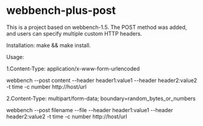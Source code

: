 # webbench-plus-post
This is a project based on webbench-1.5. The POST method was added, and users can specify multiple custom HTTP headers.

Installation:
make && make install.

Usage:

1.Content-Type: application/x-www-form-urlencoded

webbench --post content --header header1:value1 --header header2:value2 -t time -c number http://host/url

2.Content-Type: multipart/form-data; boundary=random_bytes_or_numbers

webbench --post filename --file --header header1:value1 --header header2:value2 -t time -c number http://host/url

